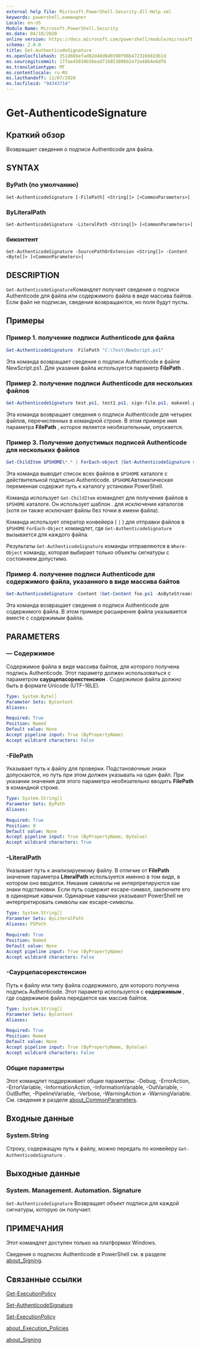 ```yaml
---
external help file: Microsoft.PowerShell.Security.dll-Help.xml
keywords: powershell,командлет
Locale: en-US
Module Name: Microsoft.PowerShell.Security
ms.date: 04/10/2020
online version: https://docs.microsoft.com/powershell/module/microsoft.powershell.security/get-authenticodesignature?view=powershell-6&WT.mc_id=ps-gethelp
schema: 2.0.0
title: Get-AuthenticodeSignature
ms.openlocfilehash: 351d666efad82d48d6d0390f98b472316602db1d
ms.sourcegitcommit: 177ae45034b58ead716853096b2e72e4864e6df6
ms.translationtype: MT
ms.contentlocale: ru-RU
ms.lasthandoff: 11/07/2020
ms.locfileid: "94343714"
---
```

# Get-AuthenticodeSignature

## Краткий обзор
Возвращает сведения о подписи Authenticode для файла.

## SYNTAX

### ByPath (по умолчанию)

```
Get-AuthenticodeSignature [-FilePath] <String[]> [<CommonParameters>]
```

### ByLiteralPath

```
Get-AuthenticodeSignature -LiteralPath <String[]> [<CommonParameters>]
```

### биконтент

```
Get-AuthenticodeSignature -SourcePathOrExtension <String[]> -Content <Byte[]> [<CommonParameters>]
```

## DESCRIPTION

`Get-AuthenticodeSignature`Командлет получает сведения о подписи Authenticode для файла или содержимого файла в виде массива байтов. Если файл не подписан, сведения возвращаются, но поля будут пусты.

## Примеры

### Пример 1. получение подписи Authenticode для файла

```powershell
Get-AuthenticodeSignature -FilePath "C:\Test\NewScript.ps1"
```

Эта команда возвращает сведения о подписи Authenticode в файле NewScript.ps1. Для указания файла используется параметр **FilePath** .

### Пример 2. получение подписи Authenticode для нескольких файлов

```powershell
Get-AuthenticodeSignature test.ps1, test1.ps1, sign-file.ps1, makexml.ps1
```

Эта команда возвращает сведения о подписи Authenticode для четырех файлов, перечисленных в командной строке. В этом примере имя параметра **FilePath** , которое является необязательным, опускается.

### Пример 3. Получение допустимых подписей Authenticode для нескольких файлов

```powershell
Get-ChildItem $PSHOME\*.* | ForEach-object {Get-AuthenticodeSignature $_} | Where-Object {$_.status -eq "Valid"}
```

Эта команда выводит список всех файлов в `$PSHOME` каталоге с действительной подписью Authenticode. `$PSHOME`Автоматическая переменная содержит путь к каталогу установки PowerShell.

Команда использует `Get-ChildItem` командлет для получения файлов в `$PSHOME` каталоге. Он использует шаблон *.* для исключения каталогов (хотя он также исключает файлы без точки в имени файла).

Команда использует оператор конвейера ( `|` ) для отправки файлов в `$PSHOME` `ForEach-Object` командлет, где `Get-AuthenticodeSignature` вызывается для каждого файла.

Результаты `Get-AuthenticodeSignature` команды отправляются в `Where-Object` команду, которая выбирает только объекты сигнатуры с состоянием допустимо.

### Пример 4. получение подписи Authenticode для содержимого файла, указанного в виде массива байтов

```powershell
Get-AuthenticodeSignature -Content (Get-Content foo.ps1 -AsByteStream) -SourcePathorExtension ps1
```

Эта команда возвращает сведения о подписи Authenticode для содержимого файла. В этом примере расширение файла указывается вместе с содержимым файла.

## PARAMETERS

### — Содержимое

Содержимое файла в виде массива байтов, для которого получена подпись Authenticode. Этот параметр должен использоваться с параметром **саурцепасорекстенсион** . Содержимое файла должно быть в формате Unicode (UTF-16LE).

```yaml
Type: System.Byte[]
Parameter Sets: ByContent
Aliases:

Required: True
Position: Named
Default value: None
Accept pipeline input: True (ByPropertyName)
Accept wildcard characters: False
```

### -FilePath

Указывает путь к файлу для проверки. Подстановочные знаки допускаются, но путь при этом должен указывать на один файл. При указании значения для этого параметра необязательно вводить **FilePath** в командной строке.

```yaml
Type: System.String[]
Parameter Sets: ByPath
Aliases:

Required: True
Position: 0
Default value: None
Accept pipeline input: True (ByPropertyName, ByValue)
Accept wildcard characters: True
```

### -LiteralPath

Указывает путь к анализируемому файлу. В отличие от **FilePath** значение параметра **LiteralPath** используется именно в том виде, в котором оно вводится. Никакие символы не интерпретируются как знаки подстановки. Если путь содержит escape-символ, заключите его в одинарные кавычки. Одинарные кавычки указывают PowerShell не интерпретировать символы как escape-символы.

```yaml
Type: System.String[]
Parameter Sets: ByLiteralPath
Aliases: PSPath

Required: True
Position: Named
Default value: None
Accept pipeline input: True (ByPropertyName)
Accept wildcard characters: False
```

### -Саурцепасорекстенсион

Путь к файлу или типу файла содержимого, для которого получена подпись Authenticode. Этот параметр используется с **содержимым** , где содержимое файла передается как массив байтов.

```yaml
Type: System.String[]
Parameter Sets: ByContent
Aliases:

Required: True
Position: Named
Default value: None
Accept pipeline input: True (ByPropertyName, ByValue)
Accept wildcard characters: False
```

### Общие параметры

Этот командлет поддерживает общие параметры: -Debug, -ErrorAction, -ErrorVariable, -InformationAction, -InformationVariable, -OutVariable, -OutBuffer, -PipelineVariable, -Verbose, -WarningAction и -WarningVariable. См. сведения в разделе [about_CommonParameters](../Microsoft.PowerShell.Core/About/about_CommonParameters.md).

## Входные данные

### System.String

Строку, содержащую путь к файлу, можно передать по конвейеру `Get-AuthenticodeSignature` .

## Выходные данные

### System. Management. Automation. Signature

`Get-AuthenticodeSignature` Возвращает объект подписи для каждой сигнатуры, которую он получает.

## ПРИМЕЧАНИЯ

Этот командлет доступен только на платформах Windows.

Сведения о подписях Authenticode в PowerShell см. в разделе [about_Signing](../Microsoft.PowerShell.Core/About/about_Signing.md).

## Связанные ссылки

[Get-ExecutionPolicy](Get-ExecutionPolicy.md)

[Set-AuthenticodeSignature](Set-AuthenticodeSignature.md)

[Set-ExecutionPolicy](Set-ExecutionPolicy.md)

[about_Execution_Policies](../Microsoft.PowerShell.Core/About/about_Execution_Policies.md)

[about_Signing](../Microsoft.PowerShell.Core/About/about_Signing.md)
